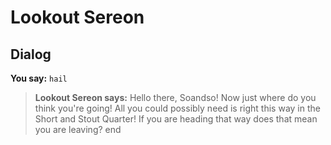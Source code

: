 # Lookout Sereon
## Dialog

**You say:** `hail`



>**Lookout Sereon says:** Hello there, Soandso! Now just where do you think you're going! All you could possibly need is right this way in the Short and Stout Quarter! If you are heading that way does that mean you are leaving?
end
